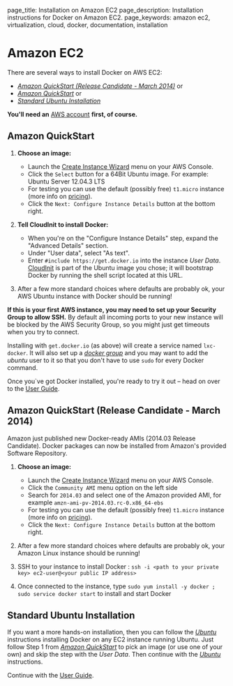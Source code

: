 page_title: Installation on Amazon EC2
page_description: Installation instructions for Docker on Amazon EC2.
page_keywords: amazon ec2, virtualization, cloud, docker, documentation, installation

# Amazon EC2

There are several ways to install Docker on AWS EC2:

 - [*Amazon QuickStart (Release Candidate - March 2014)*](
    #amazon-quickstart-release-candidate-march-2014) or
 - [*Amazon QuickStart*](#amazon-quickstart) or
 - [*Standard Ubuntu Installation*](#standard-ubuntu-installation)

**You'll need an** [AWS account](http://aws.amazon.com/) **first, of
course.**

## Amazon QuickStart

1. **Choose an image:**
   - Launch the [Create Instance
     Wizard](https://console.aws.amazon.com/ec2/v2/home?#LaunchInstanceWizard:)
     menu on your AWS Console.
   - Click the `Select` button for a 64Bit Ubuntu
     image. For example: Ubuntu Server 12.04.3 LTS
   - For testing you can use the default (possibly free)
     `t1.micro` instance (more info on
     [pricing](http://aws.amazon.com/ec2/pricing/)).
   - Click the `Next: Configure Instance Details`
     button at the bottom right.

2. **Tell CloudInit to install Docker:**
   - When you're on the "Configure Instance Details" step, expand the
     "Advanced Details" section.
   - Under "User data", select "As text".
   - Enter `#include https://get.docker.io` into
     the instance *User Data*.
     [CloudInit](https://help.ubuntu.com/community/CloudInit) is part
     of the Ubuntu image you chose; it will bootstrap Docker by
     running the shell script located at this URL.

3. After a few more standard choices where defaults are probably ok,
   your AWS Ubuntu instance with Docker should be running!

**If this is your first AWS instance, you may need to set up your
Security Group to allow SSH.** By default all incoming ports to your new
instance will be blocked by the AWS Security Group, so you might just
get timeouts when you try to connect.

Installing with `get.docker.io` (as above) will
create a service named `lxc-docker`. It will also
set up a [*docker group*](../binaries/#dockergroup) and you may want to
add the *ubuntu* user to it so that you don't have to use
`sudo` for every Docker command.

Once you`ve got Docker installed, you're ready to try it out – head on
over to the [User Guide](/userguide).

## Amazon QuickStart (Release Candidate - March 2014)

Amazon just published new Docker-ready AMIs (2014.03 Release Candidate).
Docker packages can now be installed from Amazon's provided Software
Repository.

1. **Choose an image:**
   - Launch the [Create Instance
     Wizard](https://console.aws.amazon.com/ec2/v2/home?#LaunchInstanceWizard:)
     menu on your AWS Console.
   - Click the `Community AMI` menu option on the
     left side
   - Search for `2014.03` and select one of the Amazon provided AMI,
     for example `amzn-ami-pv-2014.03.rc-0.x86_64-ebs`
   - For testing you can use the default (possibly free)
     `t1.micro` instance (more info on
     [pricing](http://aws.amazon.com/ec2/pricing/)).
   - Click the `Next: Configure Instance Details`
      button at the bottom right.

2. After a few more standard choices where defaults are probably ok,
   your Amazon Linux instance should be running!
3. SSH to your instance to install Docker :
   `ssh -i <path to your private key> ec2-user@<your public IP address>`

4. Once connected to the instance, type
    `sudo yum install -y docker ; sudo service docker start`
 to install and start Docker

## Standard Ubuntu Installation

If you want a more hands-on installation, then you can follow the
[*Ubuntu*](../ubuntulinux/#ubuntu-linux) instructions installing Docker
on any EC2 instance running Ubuntu. Just follow Step 1 from [*Amazon
QuickStart*](#amazon-quickstart) to pick an image (or use one of your
own) and skip the step with the *User Data*. Then continue with the
[*Ubuntu*](../ubuntulinux/#ubuntu-linux) instructions.

Continue with the [User Guide](/userguide/).
